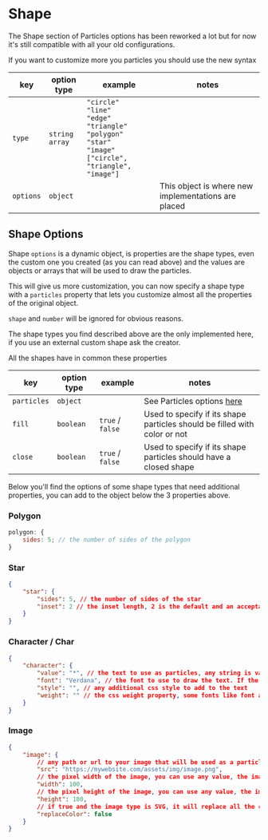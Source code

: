 # Shape

The Shape section of Particles options has been reworked a lot but for now it's still compatible with all your old
configurations.

If you want to customize more you particles you should use the new syntax

| key       | option type             | example                                                                                                                                                     | notes                                               |
| --------- | ----------------------- | ----------------------------------------------------------------------------------------------------------------------------------------------------------- | --------------------------------------------------- |
| `type`    | `string` <br /> `array` | `"circle"` <br /> `"line"` <br /> `"edge"` <br /> `"triangle"` <br /> `"polygon"` <br /> `"star"` <br /> `"image"` <br /> `["circle", "triangle", "image"]` |                                                     |
| `options` | `object`                |                                                                                                                                                             | This object is where new implementations are placed |

## Shape Options

Shape `options` is a dynamic object, is properties are the shape types, even the custom one you created (as you can read
above) and the values are objects or arrays that will be used to draw the particles.

This will give us more customization, you can now specify a shape type with a `particles` property that lets you
customize almost all the properties of the original object.

`shape` and `number` will be ignored for obvious reasons.

The shape types you find described above are the only implemented here, if you use an external custom shape ask the
creator.

All the shapes have in common these properties

| key         | option type | example          | notes                                                                                                                        |
| ----------- | ----------- | ---------------- | ---------------------------------------------------------------------------------------------------------------------------- |
| `particles` | `object`    |                  | See Particles options [here](https://particles.js.org/docs/interfaces/_options_interfaces_ioptions_.ioptions.html-Particles) |
| `fill`      | `boolean`   | `true` / `false` | Used to specify if its shape particles should be filled with color or not                                                    |
| `close`     | `boolean`   | `true` / `false` | Used to specify if its shape particles should have a closed shape                                                            |

Below you'll find the options of some shape types that need additional properties, you can add to the object below the 3
properties above.

### Polygon

```javascript
polygon: {
    sides: 5; // the number of sides of the polygon
}
```

### Star

```json
{
    "star": {
        "sides": 5, // the number of sides of the star
        "inset": 2 // the inset length, 2 is the default and an acceptable value
    }
}
```

### Character / Char

```json
{
    "character": {
        "value": "*", // the text to use as particles, any string is valid, for escaping unicode char use the `\uXXXX` syntax
        "font": "Verdana", // the font to use to draw the text. If the font needs an external css or javascript like FontAwesome you should include all the necessary files on your own
        "style": "", // any additional css style to add to the text
        "weight": "" // the css weight property, some fonts like font awesome have a specified weight, check the documentation if needed
    }
}
```

### Image

```json
{
    "image": {
        // any path or url to your image that will be used as a particle
        "src": "https://mywebsite.com/assets/img/image.png",
        // the pixel width of the image, you can use any value, the image will be scaled
        "width": 100,
        // the pixel height of the image, you can use any value, the image will be scaled
        "height": 100,
        // if true and the image type is SVG, it will replace all the colors with the particle color
        "replaceColor": false
    }
}
```
